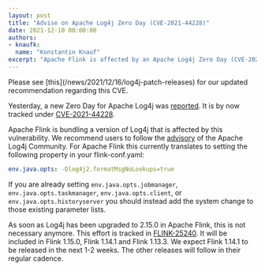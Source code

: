 ```yaml
---
layout: post
title: "Advise on Apache Log4j Zero Day (CVE-2021-44228)"
date: 2021-12-10 00:00:00
authors:
- knaufk:
  name: "Konstantin Knauf"
excerpt: "Apache Flink is affected by an Apache Log4j Zero Day (CVE-2021-44228). This blog post contains advise for users on how to address this."
---
```


<div class="alert alert-info" markdown="1">
Please see [this](/news/2021/12/16/log4j-patch-releases) for our updated recommendation regarding this CVE.
</div>


Yesterday, a new Zero Day for Apache Log4j was [reported](https://www.cyberkendra.com/2021/12/apache-log4j-vulnerability-details-and.html). 
It is by now tracked under [CVE-2021-44228](https://nvd.nist.gov/vuln/detail/CVE-2021-44228). 

Apache Flink is bundling a version of Log4j that is affected by this vulnerability. 
We recommend users to follow the [advisory](https://logging.apache.org/log4j/2.x/security.html) of the Apache Log4j Community. 
For Apache Flink this currently translates to setting the following property in your flink-conf.yaml:

```yaml
env.java.opts: -Dlog4j2.formatMsgNoLookups=true
```

If you are already setting `env.java.opts.jobmanager`, `env.java.opts.taskmanager`, `env.java.opts.client`, or `env.java.opts.historyserver` you should instead add the system change to those existing parameter lists.

As soon as Log4j has been upgraded to 2.15.0 in Apache Flink, this is not necessary anymore. 
This effort is tracked in [FLINK-25240](https://issues.apache.org/jira/browse/FLINK-25240). 
It will be included in Flink 1.15.0, Flink 1.14.1 and Flink 1.13.3.
We expect Flink 1.14.1 to be released in the next 1-2 weeks.
The other releases will follow in their regular cadence.
